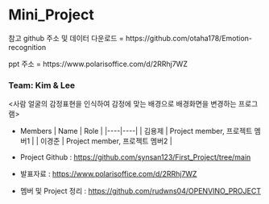# Mini_Project
<p>참고 github 주소 및 데이터 다운로드 = https://github.com/otaha178/Emotion-recognition</p>
<p></p>ppt 주소 = https://www.polarisoffice.com/d/2RRhj7WZ</p>


### Team: Kim & Lee

<사람 얼굴의 감정표현을 인식하여 감정에 맞는 배경으로 배경화면을 변경하는 프로그램>

* Members
  | Name | Role |
  |----|----|
  | 김용제 | Project member, 프로젝트 멤버1 |
  | 이경준 | Project member, 프로젝트 멤버2 |

* Project Github : https://github.com/synsan123/First_Project/tree/main

* 발표자료 : https://www.polarisoffice.com/d/2RRhj7WZ</p>

* 멤버 및 Project 정리 : https://github.com/rudwns04/OPENVINO_PROJECT
